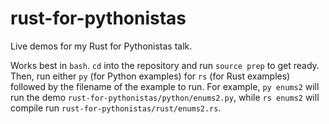 # rust-for-pythonistas

Live demos for my Rust for Pythonistas talk.

Works best in `bash`.
`cd` into the repository and run `source prep` to get ready.
Then, run either `py` (for Python examples) for `rs` (for Rust examples) followed by the filename of the example to run.
For example, `py enums2` will run the demo `rust-for-pythonistas/python/enums2.py`, while `rs enums2` will compile run `rust-for-pythonistas/rust/enums2.rs`.
